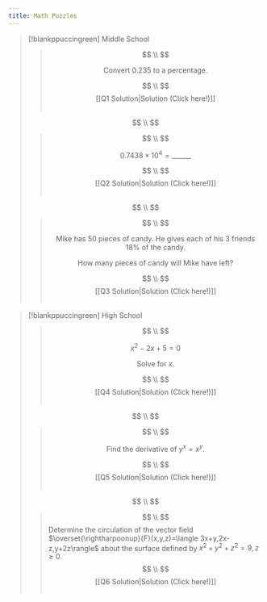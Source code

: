 ```yaml
---
title: Math Puzzles
---
```

>[!blankppuccingreen] Middle School
>>$$ \\ $$
>>
>>$$
>>\text{Convert } 0.235 \text{ to a percentage.}
>>$$
>>
>>$$ \\ $$
>><span style="display: block; text-align: center;">[[Q1 Solution|Solution (Click here!)]]</span>
>>‏‏‎ ‎
>
>$$ \\ $$
>
>>$$ \\ $$
>>
>>$$
>>0.7438 \times 10^{4} = \_\_\_\_\_\_
>>$$
>>
>>$$ \\ $$
>><span style="display: block; text-align: center;">[[Q2 Solution|Solution (Click here!)]]</span>
>>‏‏‎ ‎
>
>$$ \\ $$
>
>>$$ \\ $$
>>
>>$$
>>\text{Mike has } 50 \text{ pieces of candy. He gives each of his } 3 \text{ friends } 18\% \text{ of the candy.}
>>$$
>>
>>$$
>>\text{How many pieces of candy will Mike have left?}
>>$$
>>
>>$$ \\ $$
>><span style="display: block; text-align: center;">[[Q3 Solution|Solution (Click here!)]]</span>
>>‏‏‎ ‎

>[!blankppuccingreen] High School
>>$$ \\ $$
>>
>>$$
>>x^{2}- 2x+5=0
>>$$
>>
>>$$
>>\text{Solve for } x \text{.}
>>$$
>>
>>$$ \\ $$
>><span style="display: block; text-align: center;">[[Q4 Solution|Solution (Click here!)]]</span>
>>‏‏‎ ‎
>
>$$ \\ $$
>
>>$$ \\ $$
>>
>>$$
>>\text{Find the derivative of } y^{x}=x^{y} \text{.}
>>$$
>>
>>$$ \\ $$
>><span style="display: block; text-align: center;">[[Q5 Solution|Solution (Click here!)]]</span>
>>‏‏‎ ‎
>
>$$ \\ $$
>
>>$$ \\ $$
>>Determine the circulation of the vector field $\overset{\rightharpoonup}{F}(x,y,z)=\langle 3x+y,2x-z,y+2z\rangle$ about the surface defined by $x^{2}+y^{2}+z^{2}=9,z\geq 0$.
>>$$ \\ $$
>><span style="display: block; text-align: center;">[[Q6 Solution|Solution (Click here!)]]</span>
>>‏‏‎ ‎

